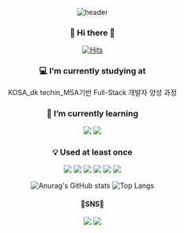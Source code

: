 <div align="center">
 
![header](https://capsule-render.vercel.app/api?type=Waving&color=FDD1E1&height=300&section=header&text=Welcome!&fontSize=90&fontColor=ffffff&fontAlignY=45&desc=%20Soyoung'sGITHUB&descSize=30&descAlign=65)

### 👋 Hi there 👋
[![Hits](https://hits.seeyoufarm.com/api/count/incr/badge.svg?url=https%3A%2F%2Fgithub.com%2Fsylee990205&count_bg=%23E4C7FF&title_bg=%23E6DEFF&icon=&icon_color=%237646AE&title=hits&edge_flat=false)](https://hits.seeyoufarm.com)
 ### 💻 I’m currently studying at 
  KOSA_dk techin_MSA기반 Full-Stack 개발자 양성 과정  
 ### 🌱 I’m currently learning  
<img src="https://img.shields.io/badge/java-F14C1D?style=for-the-badge&logo=java&logoColor=white"> <img src="https://img.shields.io/badge/spring-6DB33F?style=for-the-badge&logo=spring&logoColor=white">
 ### 💡 Used at least once
 <img src="https://img.shields.io/badge/C-A8B9CC?style=for-the-badge&logo=C&logoColor=white">  <img src="https://img.shields.io/badge/C++-00599C?style=for-the-badge&logo=Cplusplus&logoColor=white">  <img src="https://img.shields.io/badge/-C%23-239120?style=for-the-badge&logo=csharp&logoColor=white"> <img src="https://img.shields.io/badge/Python-3776AB?style=for-the-badge&logo=python&logoColor=white">  <img src="https://img.shields.io/badge/Kotlin-7F52FF?style=for-the-badge&logo=kotlin&logoColor=white"> <img src="https://img.shields.io/badge/OracleDB-F80000?style=for-the-badge&logo=oracle&logoColor=white"> 
 
 ![Anurag's GitHub stats](https://github-readme-stats.vercel.app/api?username=sylee990205&show_icons=true&theme=buefy)  ![Top Langs](https://github-readme-stats.vercel.app/api/top-langs/?username=sylee990205&layout=compact&theme=buefy)

 #### 💙SNS💙
 <a href="https://www.instagram.com/sos0_zero/" target="_blank"><img src="https://img.shields.io/badge/Instagram-E4405F?style=flat-square&logo=instagram&logoColor=white"/></a>  <a href="https://mail.google.com/mail/?view=cm&amp;fs=1&amp;to=sylee.990205@gmail.com" target="_blank"><img src="https://img.shields.io/badge/Gmail-EA4335?style=flat-square&logo=gmail&logoColor=white"/></a>
 
 </div>




